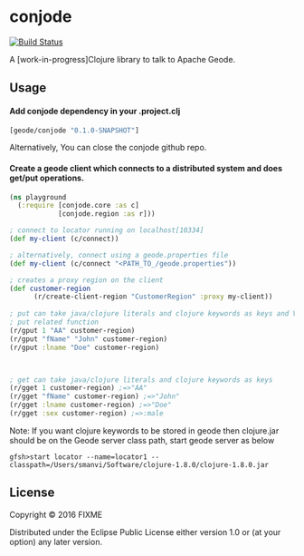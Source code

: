 # conjode

[![Build Status](https://travis-ci.org/srikanthmanvi/conjode.svg?branch=master)](https://travis-ci.org/srikanthmanvi/conjode)

A [work-in-progress]Clojure library to talk to Apache Geode.

## Usage

#### Add conjode dependency in your .project.clj

```clojure
[geode/conjode "0.1.0-SNAPSHOT"]
```
Alternatively, You can close the conjode github repo.


#### Create a geode client which connects to a distributed system and does get/put operations.

```clojure
(ns playground
  (:require [conjode.core :as c]
            [conjode.region :as r]))

; connect to locator running on localhost[10334]
(def my-client (c/connect))                       

; alternatively, connect using a geode.properties file
(def my-client (c/connect "<PATH_TO_/geode.properties"))                

; creates a proxy region on the client
(def customer-region 
      (r/create-client-region "CustomerRegion" :proxy my-client)) 
      
; put can take java/clojure literals and clojure keywords as keys and Values
; put related function
(r/gput 1 "AA" customer-region)
(r/gput "fName" "John" customer-region)
(r/gput :lname "Doe" customer-region)



; get can take java/clojure literals and clojure keywords as keys
(r/gget 1 customer-region) ;=>"AA"
(r/gget "fName" customer-region) ;=>"John"
(r/gget :lname customer-region) ;=>"Doe"
(r/gget :sex customer-region) ;=>:male

```
Note: If you want clojure keywords to be stored in geode then clojure.jar should be on the Geode server class path, start geode server as below

```shell
gfsh>start locator --name=locator1 --classpath=/Users/smanvi/Software/clojure-1.8.0/clojure-1.8.0.jar
```


## License

Copyright © 2016 FIXME

Distributed under the Eclipse Public License either version 1.0 or (at
your option) any later version.

